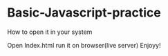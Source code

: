 # Basic-Javascript-practice

How to open it in your system

Open Index.html
run it on browser(live server)
Enjoyy!
